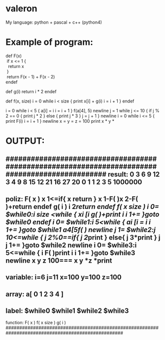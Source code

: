 # valeron
My language: python + pascal + c++ (python4)

# Example of program:

def F(x)  
&nbsp;if x <= 1 \{  
&nbsp;&nbsp;return x  
&nbsp;\}  
&nbsp;return F(x - 1) + F(x - 2)  
endef  

def g(i)
	return i * 2
endef

def f(x, size)
	i = 0
	while i < size {
		print x[i] + g(i)
		i = i + 1
	}
endef

i = 0
while i < 5 {
	a[i] = i
	i = i + 1
}
f(a[4], 5)
newline
j = 1
while j <= 10 {
	if j % 2 == 0 {
		print j * 2
	}
	else {
		print j * 3
	}
	j = j + 1
}
newline
i = 0
while i <= 5 {
	print F(i)
	i = i + 1
}
newline
x = y = z = 100
print x * y * 

# OUTPUT:
################################################################################################
result:
0 3 6 9 12 
3 4 9 8 15 12 21 16 27 20 
0 1 1 2 3 5 
1000000 
------------------------------------
poliz:
F( x )
x 1<=if{
x return 
}
x 1-F( )x 2-F( )+return 
endef
g( i )
i 2*return 
endef
f( x size )
i 0=
$while0:i size <while {
xi [i g( )+print 
i i 1+=
}goto $while0
endef
i 0=
$while1:i 5<while {
ai [i =
i i 1+=
}goto $while1
a4[5f( )
newline 
j 1=
$while2:j 10<=while {
j 2%0==if{
j 2*print 
}
else{
j 3*print 
}
j j 1+=
}goto $while2
newline 
i 0=
$while3:i 5<=while {
i F( )print 
i i 1+=
}goto $while3
newline 
x y z 100===
x y *z *print 
------------------------------------
variable:
i=6
j=11
x=100
y=100
z=100
------------------------------------
array:
a[ 0 1 2 3 4 ]
------------------------------------
label:
$while0
$while1
$while2
$while3
------------------------------------
function:
F( x )
f( x size )
g( i )
###################################################################################################
